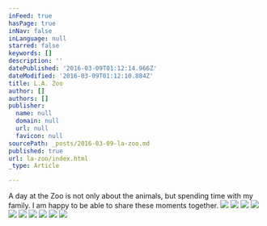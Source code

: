 ```yaml
---
inFeed: true
hasPage: true
inNav: false
inLanguage: null
starred: false
keywords: []
description: ''
datePublished: '2016-03-09T01:12:14.966Z'
dateModified: '2016-03-09T01:12:10.884Z'
title: L.A. Zoo
author: []
authors: []
publisher:
  name: null
  domain: null
  url: null
  favicon: null
sourcePath: _posts/2016-03-09-la-zoo.md
published: true
url: la-zoo/index.html
_type: Article

---
```

A day at the Zoo is not only about the animals, but spending time with my family. I am happy to be able to share these moments together. ![](https://the-grid-user-content.s3-us-west-2.amazonaws.com/13ab7598-04e2-4a6f-882c-568757e00f22.jpg)
![](https://the-grid-user-content.s3-us-west-2.amazonaws.com/50ac86d7-b2c5-49b8-aada-b5ae861d2235.jpg)
![](https://the-grid-user-content.s3-us-west-2.amazonaws.com/6377662b-a7f9-4f6f-a717-2ecbe3ac6b48.jpg)
![](https://the-grid-user-content.s3-us-west-2.amazonaws.com/7822aa00-a002-479a-a477-f4abb924a941.jpg)
![](https://the-grid-user-content.s3-us-west-2.amazonaws.com/789396a4-1dec-47cc-85f3-0b2c7f240c9e.jpg)
![](https://the-grid-user-content.s3-us-west-2.amazonaws.com/c40fa7b1-26bc-413a-809d-d1ee8ff9e7d4.jpg)
![](https://the-grid-user-content.s3-us-west-2.amazonaws.com/660bcc36-248c-4d10-bb5f-c607d1911d89.jpg)
![](https://the-grid-user-content.s3-us-west-2.amazonaws.com/d2d27f79-c608-40b6-ade7-9b02690febb8.jpg)
![](https://the-grid-user-content.s3-us-west-2.amazonaws.com/3edd3ceb-4aac-447f-990e-7ee37e25f7f8.jpg)
![](https://the-grid-user-content.s3-us-west-2.amazonaws.com/e3f39943-f03a-42fa-8994-6eb30ad99d19.jpg)